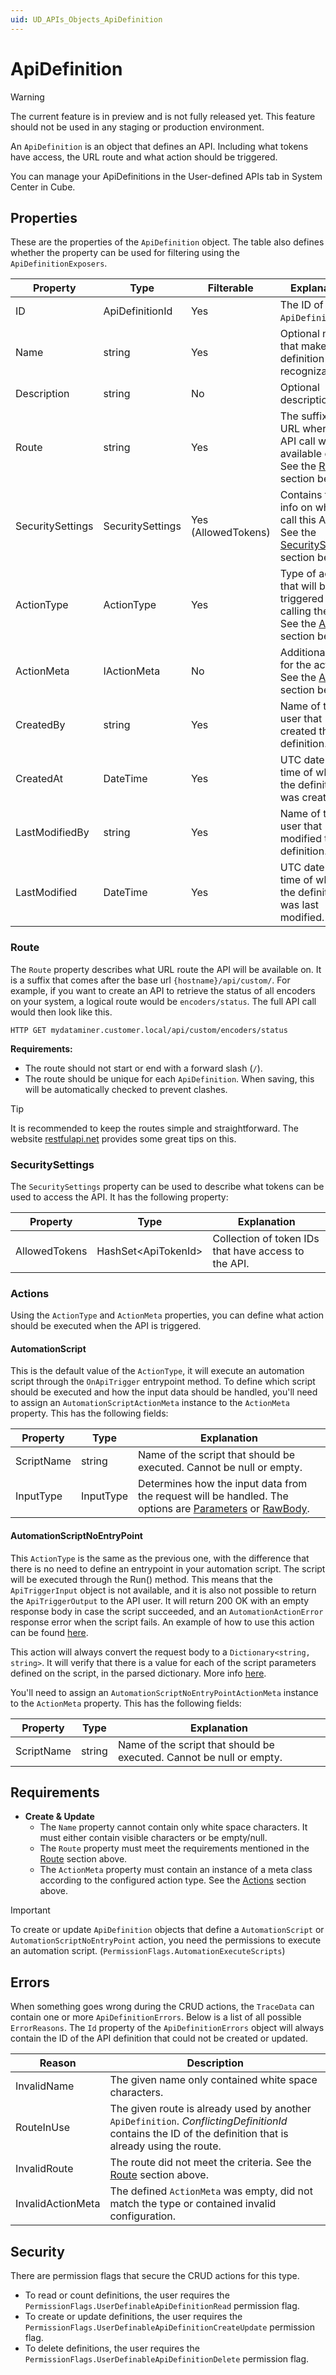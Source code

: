 ```yaml
---
uid: UD_APIs_Objects_ApiDefinition
---
```

# ApiDefinition

> [!WARNING]
> The current feature is in preview and is not fully released yet. This feature should not be used in any staging or production environment.

An `ApiDefinition` is an object that defines an API. Including what tokens have access, the URL route and what action should be triggered.

You can manage your ApiDefinitions in the User-defined APIs tab in System Center in Cube.

## Properties

These are the properties of the `ApiDefinition` object. The table also defines whether the property can be used for filtering using the `ApiDefinitionExposers`.

|Property         |Type             |Filterable          |Explanation|
|-----------------|-----------------|--------------------|-----------|
|ID               |ApiDefinitionId  |Yes                 |The ID of the `ApiDefinition`.|
|Name             |string           |Yes                 |Optional name that makes the definition recognizable.|
|Description      |string           |No                  |Optional description.|
|Route            |string           |Yes                 |The suffix of the URL where this API call will be available on. See the [Route](#route) section below.|
|SecuritySettings |SecuritySettings |Yes (AllowedTokens) |Contains the info on who can call this API. See the [SecuritySettings](#securitysettings) section below.|
|ActionType       |ActionType       |Yes                 |Type of action that will be triggered when calling the API. See the [Actions](#actions) section below.|
|ActionMeta       |IActionMeta      |No                  |Additional data for the action. See the [Actions](#actions) section below.|
|CreatedBy        |string           |Yes                 |Name of the user that created the definition.|
|CreatedAt        |DateTime         |Yes                 |UTC date and time of when the definition was created.|
|LastModifiedBy   |string           |Yes                 |Name of the last user that modified the definition.|
|LastModified     |DateTime         |Yes                 |UTC date and time of when the definition was last modified.|

### Route

The `Route` property describes what URL route the API will be available on. It is a suffix that comes after the base url `{hostname}/api/custom/`. For example, if you want to create an API to retrieve the status of all encoders on your system, a logical route would be `encoders/status`. The full API call would then look like this.

```
HTTP GET mydataminer.customer.local/api/custom/encoders/status
```

**Requirements:**

- The route should not start or end with a forward slash (`/`).
- The route should be unique for each `ApiDefinition`. When saving, this will be automatically checked to prevent clashes.

> [!TIP]
> It is recommended to keep the routes simple and straightforward. The website [restfulapi.net](https://restfulapi.net/resource-naming/) provides some great tips on this.

### SecuritySettings

The `SecuritySettings` property can be used to describe what tokens can be used to access the API. It has the following property:

|Property         |Type                      |Explanation|
|-----------------|--------------------------|-----------|
|AllowedTokens    |HashSet&lt;ApiTokenId&gt; |Collection of token IDs that have access to the API.|

### Actions

Using the `ActionType` and `ActionMeta` properties, you can define what action should be executed when the API is triggered.

#### AutomationScript

This is the default value of the `ActionType`, it will execute an automation script through the `OnApiTrigger` entrypoint method. To define which script should be executed and how the input data should be handled, you'll need to assign an `AutomationScriptActionMeta` instance to the `ActionMeta` property. This has the following fields:

|Property   |Type      |Explanation|
|-----------|----------|-----------|
|ScriptName |string    |Name of the script that should be executed. Cannot be null or empty.|
|InputType  |InputType |Determines how the input data from the request will be handled. The options are [Parameters](xref:UD_APIs_Define_API#parameters) or [RawBody](xref:UD_APIs_Define_API#rawbody).|

#### AutomationScriptNoEntryPoint

This `ActionType` is the same as the previous one, with the difference that there is no need to define an entrypoint in your automation script. The script will be executed through the Run() method. This means that the `ApiTriggerInput` object is not available, and it is also not possible to return the `ApiTriggerOutput` to the API user. It will return 200 OK with an empty response body in case the script succeeded, and an `AutomationActionError` response error when the script fails. An example of how to use this action can be found [here](xref:UD_APIs_Using_existing_scripts#option-1-using-the-script-without-the-onapitrigger-entrypoint).

This action will always convert the request body to a `Dictionary<string, string>`. It will verify that there is a value for each of the script parameters defined on the script, in the parsed dictionary. More info [here](xref:UD_APIs_Define_API#parameters).

You'll need to assign an `AutomationScriptNoEntryPointActionMeta` instance to the `ActionMeta` property. This has the following fields:

|Property   |Type      |Explanation|
|-----------|----------|-----------|
|ScriptName |string    |Name of the script that should be executed. Cannot be null or empty.|

## Requirements

- **Create & Update**
    - The `Name` property cannot contain only white space characters. It must either contain visible characters or be empty/null.
    - The `Route` property must meet the requirements mentioned in the [Route](#route) section above.
    - The `ActionMeta` property must contain an instance of a meta class according to the configured action type. See the [Actions](#actions) section above.

> [!IMPORTANT]
> To create or update `ApiDefinition` objects that define a `AutomationScript` or `AutomationScriptNoEntryPoint` action, you need the permissions to execute an automation script. (`PermissionFlags.AutomationExecuteScripts`)

## Errors

When something goes wrong during the CRUD actions, the `TraceData` can contain one or more `ApiDefinitionErrors`. Below is a list of all possible `ErrorReasons`. The `Id` property of the `ApiDefinitionErrors` object will always contain the ID of the API definition that could not be created or updated.

|Reason      |Description|
|------------|-----------|
|InvalidName |The given name only contained white space characters.|
|RouteInUse |The given route is already used by another `ApiDefinition`. *ConflictingDefinitionId* contains the ID of the definition that is already using the route.|
|InvalidRoute |The route did not meet the criteria. See the [Route](#route) section above.|
|InvalidActionMeta |The defined `ActionMeta` was empty, did not match the type or contained invalid configuration.|

## Security

There are permission flags that secure the CRUD actions for this type.

- To read or count definitions, the user requires the `PermissionFlags.UserDefinableApiDefinitionRead` permission flag.
- To create or update definitions, the user requires the `PermissionFlags.UserDefinableApiDefinitionCreateUpdate` permission flag.
- To delete definitions, the user requires the `PermissionFlags.UserDefinableApiDefinitionDelete` permission flag.
